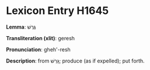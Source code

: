 # Lexicon Entry H1645

**Lemma**: גֶּרֶשׁ

**Transliteration (xlit)**: geresh

**Pronunciation**: gheh'-resh

**Description**:
from גָּרַשׁ; produce (as if expelled); put forth.
